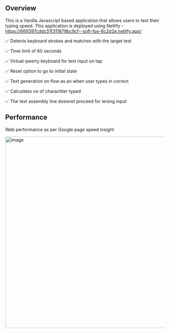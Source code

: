## Overview

This is a Vanilla Javascript based application that allows users to test their typing speed. 
This application is deployed using Netlify - https://669397cddc51f311879bc9cf--soft-fox-6c2d2e.netlify.app/

✅ Detects keyboard strokes and matches with the target test 

✅ Time limit of 60 seconds 

✅ Virtual qwerty keyboard for text input on tap

✅ Reset option to go to initial state 

✅ Text generation on flow as an when user types in correct 

✅ Calculates no of charachter typed 

✅ The text assembly line doesnot proceed for wrong input


## Performance 

Web performance as per Google page speed insight

<img width="609" alt="image" src="https://github.com/user-attachments/assets/1e75c345-10ad-49bc-9238-c59ba431939e">
